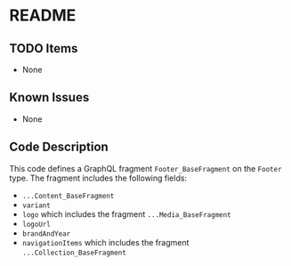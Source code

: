 # README

## TODO Items
- None

## Known Issues
- None

## Code Description
This code defines a GraphQL fragment `Footer_BaseFragment` on the `Footer` type. The fragment includes the following fields:
- `...Content_BaseFragment`
- `variant`
- `logo` which includes the fragment `...Media_BaseFragment`
- `logoUrl`
- `brandAndYear`
- `navigationItems` which includes the fragment `...Collection_BaseFragment`